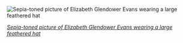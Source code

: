 
![Sepia-toned picture of Elizabeth Glendower Evans wearing a large feathered hat](https://upload.wikimedia.org/wikipedia/commons/thumb/3/3c/Elizabeth_Glendower_Evans_%28cropped%29.jpg/450px-Elizabeth_Glendower_Evans_%28cropped%29.jpg)

*[Sepia-toned picture of Elizabeth Glendower Evans wearing a large feathered hat](https://wikipedia.org/wiki/File:Elizabeth_Glendower_Evans_(cropped).jpg)*
